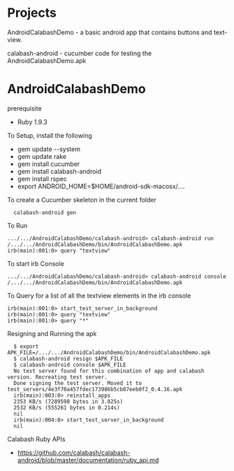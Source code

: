Projects
======================

AndroidCalabashDemo - a basic android app that contains buttons and text-view. 

calabash-android - cucumber code for testing the AndroidCalabashDemo.apk

AndroidCalabashDemo
===================

prerequisite

- Ruby 1.9.3

To Setup, install the following 

- gem update --system
- gem update rake
- gem install cucumber
- gem install calabash-android
- gem install rspec
- export ANDROID_HOME=$HOME/android-sdk-macosx/....

To create a Cucumber skeleton in the current folder

      calabash-android gen

To Run

    .../.../AndroidCalabashDemo/calabash-android> calabash-android run /.../.../AndroidCalabashDemo/bin/AndroidCalabashDemo.apk 
    irb(main):001:0> query "textview"

To start irb Console 

    .../.../AndroidCalabashDemo/calabash-android> calabash-android console /.../.../AndroidCalabashDemo/bin/AndroidCalabashDemo.apk 

To Query for a list of all the textview elements in the irb console

    irb(main):001:0> start_test_server_in_background
    irb(main):001:0> query "textview"
    irb(main):001:0> query "*"
    
Resigning and Running the apk

      $ export APK_FILE=/.../.../AndroidCalabashDemo/bin/AndroidCalabashDemo.apk
      $ calabash-android resign $APK_FILE
      $ calabash-android console $APK_FILE 
      No test server found for this combination of app and calabash version. Recreating test server.
      Done signing the test server. Moved it to test_servers/4e3f70a457fdec173986b5cb07eeb0f2_0.4.16.apk
      irb(main):003:0> reinstall_apps
      2353 KB/s (7289598 bytes in 3.025s)
      2532 KB/s (555261 bytes in 0.214s)
      nil
      irb(main):004:0> start_test_server_in_background
      nil

Calabash Ruby APIs

- https://github.com/calabash/calabash-android/blob/master/documentation/ruby_api.md
